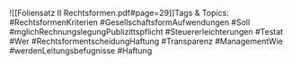 
![[Foliensatz II Rechtsformen.pdf#page=29]]Tags & Topics:
   #RechtsformenKriterien
   #GesellschaftsformAufwendungen
   #Soll
   #mglichRechnungslegungPublizittspflicht
   #Steuererleichterungen
   #Testat
   #Wer
   #RechtsformentscheidungHaftung
   #Transparenz
   #ManagementWie
   #werdenLeitungsbefugnisse
   #Haftung